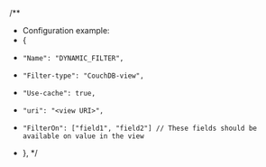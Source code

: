 /**
 * Configuration example:
 * {
 *     "Name": "DYNAMIC_FILTER",
 *     "Filter-type": "CouchDB-view",
 *     "Use-cache": true,
 *     "uri": "<view URI>",
 *     "FilterOn": ["field1", "field2"] // These fields should be available on value in the view
 *  },
 */